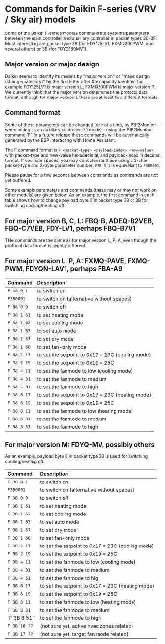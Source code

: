 # Commands for Daikin F-series (VRV / Sky air) models

Some of the Daikin F-series models communicate systems parameters between the main controller and auxiliary controller in packet types 30-3F. Most interesting are packet type 38 (for FDY125LV1, FXMQ200PWM, and several others) or 3B (for FDYQ180MV1).

## Major version or major design

Daikin seems to identify its models by "major version" or "major design (change/category)" by the first letter after the capacity identifer: for example FDY125LV1 is major version L, FXMQ200PWM is major version P. We currently think that the major version determines the protocol data format; although for major version L there are at least two different formats.

## Command format

Some of these parameters can be changed, one at a time, by P1P2Monitor - when acting as an auxiliary controller (L1 mode) - using the P1P2Monitor command 'F'. In a future release these commands will be automatically generated by the ESP interacting with Home Assistant.

The F command format is
`F <packet-type> <payload-index> <new-value>`
with packet-type and new-value hexadecimal, and payload-index in decimal format. If you hate spaces, you may concatenate these using a 2-char packet-type and 2-byte parameter number: `F38 0 1` is equivelant to `F380001`.

Please pause for a few seconds between commands as commands are not yet buffered.

Some example parameters and commands (these may or may not work on other models) are given below. As an example, the first command in each table shows how to change payload byte 0 in packet type 38 or 3B for switching cooling/heating off.

## For major version B, C, L: FBQ-B, ADEQ-B2VEB, FBQ-C7VEB, FDY-LV1, perhaps FBQ-B7V1

THe commands are the same as for major version L, P, A, even though the protocol data format is slightly different.

## For major version L, P, A: FXMQ-PAVE, FXMQ-PWM, FDYQN-LAV1, perhaps FBA-A9

| Command  | Description                                        |
|:---------|:-----------------------------------------------
| `F 38 0 1`   | to switch on
| `F380001`    | to switch on (alternative without spaces)
| `F 38 0 0`   | to switch off
| `F 38 1 61`  | to set heating mode
| `F 38 1 62`  | to set cooling mode
| `F 38 1 63`  | to set auto mode
| `F 38 1 67`  | to set dry mode
| `F 38 1 60`  | to set fan-only mode
| `F 38 2 17`  | to set the setpoint to 0x17 = 23C (cooling mode)
| `F 38 2 19`  | to set the setpoint to 0x19 = 25C
| `F 38 4 11`  | to set the fanmode to low         (cooling mode)
| `F 38 4 31`  | to set the fanmode to medium
| `F 38 4 51`  | to set the fanmode to high
| `F 38 6 17`  | to set the setpoint to 0x17 = 23C (heating mode)
| `F 38 6 19`  | to set the setpoint to 0x19 = 25C
| `F 38 8 11`  | to set the fanmode to low         (heating mode)
| `F 38 8 31`  | to set the fanmode to medium
| `F 38 8 51`  | to set the fanmode to high

## For major version M: FDYQ-MV, possibly others

As an example, payload byte 0 in packet type 3B is used for switching cooling/heating off.

| Command  | Description                                        |
|:---------|:-----------------------------------------------
| `F 3B 0 1`   | to switch on
| `F3B0001`    | to switch on (alternative without spaces)
| `F 3B 0 0`   | to switch off
| `F 3B 1 61`  | to set heating mode
| `F 3B 1 62`  | to set cooling mode
| `F 3B 1 63`  | to set auto mode
| `F 3B 1 67`  | to set dry mode
| `F 3B 1 60`  | to set fan-only mode
| `F 3B 2 17`  | to set the setpoint to 0x17 = 23C (cooling mode)
| `F 3B 2 19`  | to set the setpoint to 0x19 = 25C
| `F 3B 4 11`  | to set the fanmode to low         (cooling mode)
| `F 3B 4 31`  | to set the fanmode to medium
| `F 3B 4 51`  | to set the fanmode to hig
| `F 3B 6 17`  | to set the setpoint to 0x17 = 23C (heating mode)
| `F 3B 6 19`  | to set the setpoint to 0x19 = 25C
| `F 3B 8 11`  | to set the fanmode to low         (heating mode)
| `F 3B 8 31`  | to set the fanmode to medium
| `F 3B 8 51``  | to set the fanmode to high
| `F 3B 16 ??` | (not sure yet, active hvac zones related)
| `F 3B 17 ??` | (not sure yet, target fan mode related)
